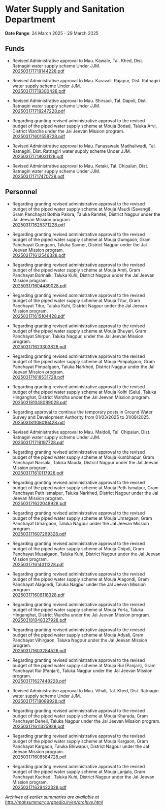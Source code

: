 # Water Supply and Sanitation Department

**Date Range**: 24 March 2025 - 29 March 2025


## Funds
- Revised Administrative approval to Mau. Kawale, Tal. Khed,  Dist. Ratnagiri  water supply scheme Under JJM.\
  [202503171718144228.pdf](https://gr.maharashtra.gov.in/Site/Upload/Government%20Resolutions/English/202503171718144228.pdf)

- Revised Administrative approval to Mau. Karavali.  Rajapur,  Dist. Ratnagiri  water supply scheme Under JJM.\
  [202503171718300428.pdf](https://gr.maharashtra.gov.in/Site/Upload/Government%20Resolutions/English/202503171718300428.pdf)

- Revised Administrative approval to Mau. Shirsadi, Tal. Dapoli, Dist. Ratnagiri water supply scheme Under JJM.\
  [202503171718247228.pdf](https://gr.maharashtra.gov.in/Site/Upload/Government%20Resolutions/English/202503171718247228.pdf)

- Regarding granting revised administrative approval to the revised budget of the piped water supply scheme at Mouja Bodad, Taluka Arvi, District Wardha under the Jal Jeevan Mission program.\
  [202503171601558728.pdf](https://gr.maharashtra.gov.in/Site/Upload/Government%20Resolutions/English/202503171601558728.pdf)

- Revised Administrative approval to Mau. Fanasawale Madhaliwadi, Tal. Ratnagiri,  Dist. Ratnagiri  water supply scheme Under JJM.\
  [202503171718031128.pdf](https://gr.maharashtra.gov.in/Site/Upload/Government%20Resolutions/English/202503171718031128.pdf)

- Revised Administrative approval to Mau. Ketaki, Tal. Chipalun,  Dist. Ratnagiri  water supply scheme Under JJM.\
  [202503171717470728.pdf](https://gr.maharashtra.gov.in/Site/Upload/Government%20Resolutions/English/202503171717470728.pdf)

## Personnel
- Regarding granting revised administrative approval to the revised budget of the piped water supply scheme at Mouja Maudi (Savangi), Gram Panchayat Bothia Palora, Taluka Ramtek, District Nagpur under the Jal Jeevan Mission program.\
  [202503171625371228.pdf](https://gr.maharashtra.gov.in/Site/Upload/Government%20Resolutions/English/202503171625371228.pdf)

- Regarding granting revised administrative approval to the revised budget of the piped water supply scheme at Mouja Gumgaon, Gram Panchayat Gumgaon, Taluka Savner, District Nagpur under the Jal Jeevan Mission program.\
  [202503171612546328.pdf](https://gr.maharashtra.gov.in/Site/Upload/Government%20Resolutions/English/202503171612546328.pdf)

- Regarding granting revised administrative approval to the revised budget of the piped water supply scheme at Mouja Amti, Gram Panchayat Borinaik, Taluka Kuhi, District Nagpur under the Jal Jeevan Mission program.\
  [202503171604489028.pdf](https://gr.maharashtra.gov.in/Site/Upload/Government%20Resolutions/English/202503171604489028.pdf)

- Regarding granting revised administrative approval to the revised budget of the piped water supply scheme at Mouja Titur, Gram Panchayat Titur, Taluka Kuhi, District Nagpur under the Jal Jeevan Mission program.\
  [202503171615104428.pdf](https://gr.maharashtra.gov.in/Site/Upload/Government%20Resolutions/English/202503171615104428.pdf)

- Regarding granting revised administrative approval to the revised budget of the piped water supply scheme at Mouja Bhuyari, Gram Panchayat Shirpur, Taluka Nagpur, under the Jal Jeevan Mission program.\
  [202503171623303828.pdf](https://gr.maharashtra.gov.in/Site/Upload/Government%20Resolutions/English/202503171623303828.pdf)

- Regarding granting revised administrative approval to the revised budget of the piped water supply scheme at Mouja Pimpalgaon, Gram Panchayat Pimpalgaon, Taluka Narkhed, District Nagpur under the Jal Jeevan Mission program.\
  [202503171618531728.pdf](https://gr.maharashtra.gov.in/Site/Upload/Government%20Resolutions/English/202503171618531728.pdf)

- Regarding granting revised administrative approval to the revised budget of the piped water supply scheme at Mouja Kolhi (Selu), Taluka Hinganghat, District Wardha under the Jal Jeevan Mission program.\
  [202503181048089028.pdf](https://gr.maharashtra.gov.in/Site/Upload/Government%20Resolutions/English/202503181048089028.pdf)

- Regarding approval to continue the temporary posts in Ground Water Survey and Development Authority from 01/03/2025 to 31/08/2025.\
  [202503181108016428.pdf](https://gr.maharashtra.gov.in/Site/Upload/Government%20Resolutions/English/202503181108016428.pdf)

- Revised Administrative approval to Mau. Maldoli, Tal. Chipalun,  Dist. Ratnagiri  water supply scheme Under JJM.\
  [202503171718197728.pdf](https://gr.maharashtra.gov.in/Site/Upload/Government%20Resolutions/English/202503171718197728.pdf)

- Regarding granting revised administrative approval to the revised budget of the piped water supply scheme at Mouja Kumbhapur, Gram Panchayat Narsala, Taluka Mauda, District Nagpur under the Jal Jeevan Mission program.\
  [202503171610117928.pdf](https://gr.maharashtra.gov.in/Site/Upload/Government%20Resolutions/English/202503171610117928.pdf)

- Regarding granting revised administrative approval to the revised budget of the piped water supply scheme at Mouja Peth Ismalpur, Gram Panchayat Peth Ismalpur, Taluka Narkhed, District Nagpur under the Jal Jeevan Mission program.\
  [202503171622048928.pdf](https://gr.maharashtra.gov.in/Site/Upload/Government%20Resolutions/English/202503171622048928.pdf)

- Regarding granting revised administrative approval to the revised budget of the piped water supply scheme at Mouja Umargaon, Gram Panchayat Umargaon, Taluka Nagpur under the Jal Jeevan Mission program.\
  [202503171607269328.pdf](https://gr.maharashtra.gov.in/Site/Upload/Government%20Resolutions/English/202503171607269328.pdf)

- Regarding granting revised administrative approval to the revised budget of the piped water supply scheme at Mouja Chipdi, Gram Panchayat Musalgaon, Taluka Kuhi, District Nagpur under the Jal Jeevan Mission program.\
  [202503171614011328.pdf](https://gr.maharashtra.gov.in/Site/Upload/Government%20Resolutions/English/202503171614011328.pdf)

- Regarding granting revised administrative approval to the revised budget of the piped water supply scheme at Mouja Alagondi, Gram Panchayat Alagondi, Taluka Nagpur under the Jal Jeevan Mission program.\
  [202503171606118328.pdf](https://gr.maharashtra.gov.in/Site/Upload/Government%20Resolutions/English/202503171606118328.pdf)

- Regarding granting revised administrative approval to the revised budget of the piped water supply scheme at Mouja Yerla, Taluka Hinganghat, District Wardha under the Jal Jeevan Mission program.\
  [202503181048327928.pdf](https://gr.maharashtra.gov.in/Site/Upload/Government%20Resolutions/English/202503181048327928.pdf)

- Regarding granting revised administrative approval to the revised budget of the piped water supply scheme at Mouja Adyali, Gram Panchayat Vihirgaon, Taluka Nagpur under the Jal Jeevan Mission program.\
  [202503171603284528.pdf](https://gr.maharashtra.gov.in/Site/Upload/Government%20Resolutions/English/202503171603284528.pdf)

- Regarding granting revised administrative approval to the revised budget of the piped water supply scheme at Mouja Rui (Panjari), Gram Panchayat Rui (Panjari), Taluka Nagpur under the Jal Jeevan Mission program.\
  [202503171627448228.pdf](https://gr.maharashtra.gov.in/Site/Upload/Government%20Resolutions/English/202503171627448228.pdf)

- Revised Administrative approval to Mau. Vihali, Tal. Khed,  Dist. Ratnagiri  water supply scheme Under JJM.\
  [202503171718089928.pdf](https://gr.maharashtra.gov.in/Site/Upload/Government%20Resolutions/English/202503171718089928.pdf)

- Regarding granting revised administrative approval to the revised budget of the piped water supply scheme at Mouja Kharada, Gram Panchayat Deheli, Taluka Nagpur under the Jal Jeevan Mission program.\
  [202503171611325928.pdf](https://gr.maharashtra.gov.in/Site/Upload/Government%20Resolutions/English/202503171611325928.pdf)

- Regarding granting revised administrative approval to the revised budget of the piped water supply scheme at Mouja Kargaon, Gram Panchayat Kargaon, Taluka Bhiwapur, District Nagpur under the Jal Jeevan Mission program.\
  [202503171608584728.pdf](https://gr.maharashtra.gov.in/Site/Upload/Government%20Resolutions/English/202503171608584728.pdf)

- Regarding granting revised administrative approval to the revised budget of the piped water supply scheme at Mouja Lanjala, Gram Panchayat Kuchadi, Taluka Kuhi, District Nagpur under the Jal Jeevan Mission program.\
  [202503171629422328.pdf](https://gr.maharashtra.gov.in/Site/Upload/Government%20Resolutions/English/202503171629422328.pdf)


*Archives of earlier summaries are available at http://mahsummary.orgpedia.in/en/archive.html*